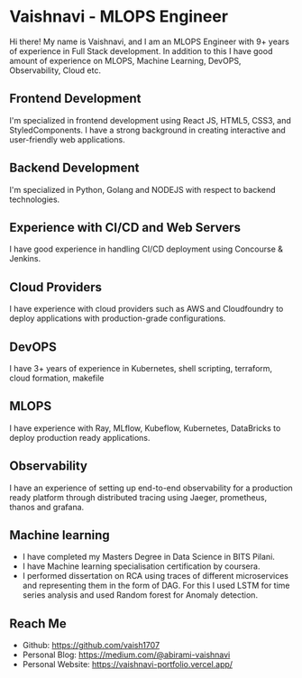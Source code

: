 # Vaishnavi - MLOPS Engineer

Hi there! My name is Vaishnavi, and I am an MLOPS Engineer with 9+ years of experience in Full Stack development. In addition to this I have good amount of experience on MLOPS, Machine Learning, DevOPS, Observability, Cloud etc. 

## Frontend Development

I'm specialized in frontend development using React JS, HTML5, CSS3, and StyledComponents. I have a strong background in creating interactive and user-friendly web applications.

## Backend Development

I'm specialized in Python, Golang and NODEJS with respect to backend technologies.

## Experience with CI/CD and Web Servers

I have good experience in handling CI/CD deployment using Concourse & Jenkins.

## Cloud Providers

I have experience with cloud providers such as AWS and Cloudfoundry to deploy applications with production-grade configurations.

## DevOPS

I have 3+ years of experience in Kubernetes, shell scripting, terraform, cloud formation, makefile

## MLOPS

I have experience with Ray, MLflow, Kubeflow, Kubernetes, DataBricks to deploy production ready applications.

## Observability

I have an experience of setting up end-to-end observability for a production ready platform through distributed tracing using Jaeger, prometheus, thanos and grafana.

## Machine learning

- I have completed my Masters Degree in Data Science in BITS Pilani. 
- I have Machine learning specialisation certification by coursera.
- I performed dissertation on RCA using traces of different microservices and representing them in the form of DAG. For this I used LSTM for time series analysis and used Random forest for Anomaly detection.

## Reach Me

- Github: https://github.com/vaish1707
- Personal Blog: https://medium.com/@abirami-vaishnavi
- Personal Website: https://vaishnavi-portfolio.vercel.app/
